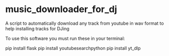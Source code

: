 # music_downloader_for_dj
A script to automatically download any track from youtube in wav format to help installing tracks for DJing

To use this software you must run these in your terminal:

pip install flask
pip install youtubesearchpython
pip install yt_dlp



